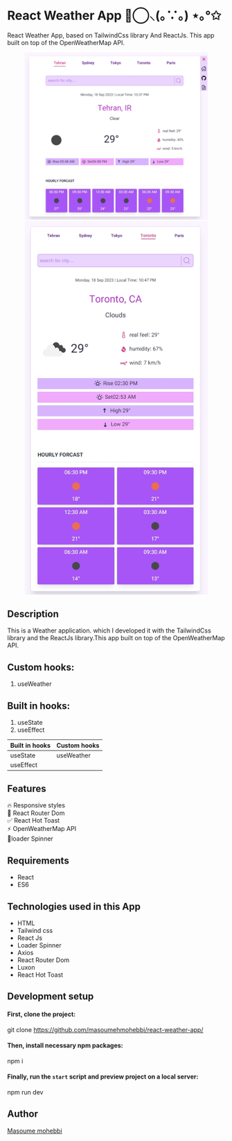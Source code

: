 # React Weather App ⊚⃝⸜(｡∵｡) ⋆｡°✩

React Weather App, based on TailwindCss library And ReactJs. This app built on top of the OpenWeatherMap API.

<figure>
  <img src="https://github.com/masoumehmohebbi/react-weather-app/blob/main/react-weather-app-IMG1.jpg"/>
  <img src="https://github.com/masoumehmohebbi/react-weather-app/blob/main/react-weather-app-IMG2.jpg"/>
</figure>

## Description
This is a Weather application. which I developed it with the TailwindCss library and the ReactJs library.This app built on top of the OpenWeatherMap API.

## Custom hooks:
<ol>
  <li>useWeather</li>
</ol>

## Built in hooks:
<ol>
  <li>useState</li>
  <li>useEffect</li>
</ol>

| Built in hooks     | Custom hooks                                                     |
| ------------------ | ---------------------------------------------------------------- |
| useState           | useWeather                                                       |
| useEffect          |  |

## Features
🔥 Responsive styles
<br />
📱 React Router Dom 
<br />
✅ React Hot Toast
<br />
⚡️ OpenWeatherMap API
<br />
📀loader Spinner

## Requirements
<ul>
  <li>React</li>
  <li>ES6</li>
</ul>

## Technologies used in this App
<ul>
  <li>HTML</li>
  <li>Tailwind css</li>
  <li>React Js</li>
  <li>Loader Spinner</li>
  <li>Axios</li>
  <li>React Router Dom</li>
  <li>Luxon</li>
  <li>React Hot Toast</li>
</ul>

## Development setup
#### First, clone the project:
git clone https://github.com/masoumehmohebbi/react-weather-app/

#### Then, install necessary npm packages:
npm i

#### Finally, run the `start` script and preview project on a local server:
npm run dev

## Author
<a href="https://www.linkedin.com/in/masoumemohebbi">Masoume mohebbi</a>

